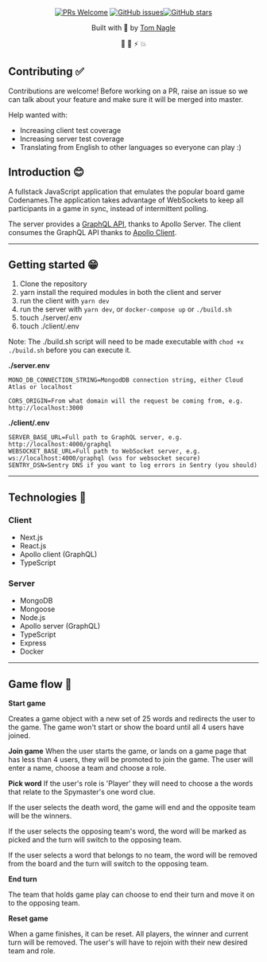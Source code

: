<div align="center">

[![PRs Welcome](https://img.shields.io/badge/PRs-welcome-brightgreen.svg?style=flat-square)](http://makeapullrequest.com) 
[![GitHub issues](https://img.shields.io/github/issues/tomanagle/codenames?style=flat-square)](https://github.com/tomanagle/codenames/issues)[![GitHub stars](https://img.shields.io/github/stars/tomanagle/codenames?style=flat-square)](https://github.com/tomanagle/codenames/stargazers)

Built with 💜 by [Tom Nagle](https://github.com/tomanagle)

🌟 👀 ⚡ 💥
</div>

## Contributing ✅
Contributions are welcome! Before working on a PR, raise an issue so we can talk about your feature and make sure it will be merged into master.

Help wanted with:
* Increasing client test coverage
* Increasing server test coverage
* Translating from English to other languages so everyone can play :)


## Introduction 😊
A fullstack JavaScript application that emulates the popular board game Codenames.The application takes advantage of WebSockets to keep all participants in a game in sync, instead of intermittent polling.

The server provides a [GraphQL API](https://www.apollographql.com/docs/apollo-server/), thanks to Apollo Server. The client consumes the GraphQL API thanks to [Apollo Client](https://www.apollographql.com/docs/react/).


---


## Getting started 😁

1. Clone the repository
2. yarn install the required modules in both the client and server
3. run the client with ```yarn dev```
4. run the server with ```yarn dev```, or ```docker-compose up``` or ```./build.sh```
5. touch ./server/.env
6. touch ./client/.env

Note: The ./build.sh script will need to be made executable with ```chod +x ./build.sh``` before you can execute it.

**./server.env**
```
MONO_DB_CONNECTION_STRING=MongodDB connection string, either Cloud Atlas or localhost

CORS_ORIGIN=From what domain will the request be coming from, e.g. http://localhost:3000
```

**./client/.env**
```
SERVER_BASE_URL=Full path to GraphQL server, e.g. http://localhost:4000/graphql
WEBSOCKET_BASE_URL=Full path to WebSocket server, e.g. ws://localhost:4000/graphql (wss for websocket secure)
SENTRY_DSN=Sentry DNS if you want to log errors in Sentry (you should)

```
---

## Technologies 🚀

### Client
* Next.js 
* React.js
* Apollo client (GraphQL)
* TypeScript

### Server
* MongoDB
* Mongoose
* Node.js
* Apollo server (GraphQL)
* TypeScript
* Express
* Docker

---

## Game flow 🎲
**Start game**

Creates a game object with a new set of 25 words and redirects the user to the game. The game won't start or show the board until all 4 users have joined.

**Join game**
When the user starts the game, or lands on a game page that has less than 4 users, they will be promoted to join the game. The user will enter a name, choose a team and choose a role.

**Pick word**
If the user's role is 'Player' they will need to choose a the words that relate to the Spymaster's one word clue.

If the user selects the death word, the game will end and the opposite team will be the winners.

If the user selects the opposing team's word, the word will be marked as picked and the turn will switch to the opposing team.

If the user selects a word that belongs to no team, the word will be removed from the board and the turn will switch to the opposing team. 

**End turn**

The team that holds game play can choose to end their turn and move it on to the opposing team.

**Reset game**

When a game finishes, it can be reset. All players, the winner and current turn will be removed. The user's will have to rejoin with their new desired team and role.

